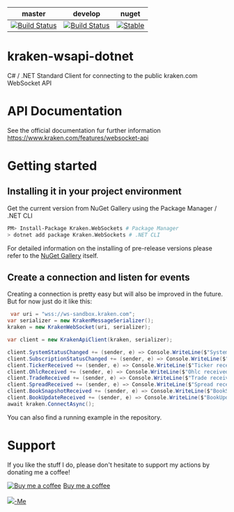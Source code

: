 |master|develop|nuget|
|------|-------|------|
|[![Build Status](https://macx.visualstudio.com/kraken-wsapi-dotnet/_apis/build/status/m4cx.kraken-wsapi-dotnet?branchName=master)](https://macx.visualstudio.com/kraken-wsapi-dotnet/_build/latest?definitionId=12&branchName=master)|[![Build Status](https://macx.visualstudio.com/kraken-wsapi-dotnet/_apis/build/status/m4cx.kraken-wsapi-dotnet?branchName=develop)](https://macx.visualstudio.com/kraken-wsapi-dotnet/_build/latest?definitionId=12&branchName=develop)| [![Stable](https://img.shields.io/nuget/v/Kraken.WebSockets.svg)](https://www.nuget.org/packages/Kraken.WebSockets)|

# kraken-wsapi-dotnet
C# / .NET Standard Client for connecting to the public kraken.com WebSocket API

# API Documentation
See the official documentation fur further information
https://www.kraken.com/features/websocket-api

# Getting started

## Installing it in your project environment
Get the current version from NuGet Gallery using the Package Manager / .NET CLI
```bash
PM> Install-Package Kraken.WebSockets # Package Manager
> dotnet add package Kraken.WebSockets # .NET CLI
```
For detailed information on the installing of pre-release versions please refer to the [NuGet Gallery](https://www.nuget.org/packages/Kraken.WebSockets) itself.

## Create a connection and listen for events
Creating a connection is pretty easy but will also be improved in the future. But for now just do it like this:
```csharp
 var uri = "wss://ws-sandbox.kraken.com";
var serializer = new KrakenMessageSerializer();
kraken = new KrakenWebSocket(uri, serializer);

var client = new KrakenApiClient(kraken, serializer);

client.SystemStatusChanged += (sender, e) => Console.WriteLine($"System status changed");
client.SubscriptionStatusChanged += (sender, e) => Console.WriteLine($"Subscription status changed"); ;
client.TickerReceived += (sender, e) => Console.WriteLine($"Ticker received");
client.OhlcReceived += (sender, e) => Console.WriteLine($"Ohlc received");
client.TradeReceived += (sender, e) => Console.WriteLine($"Trade received");
client.SpreadReceived += (sender, e) => Console.WriteLine($"Spread received");
client.BookSnapshotReceived += (sender, e) => Console.WriteLine($"BookSnapshot received");
client.BookUpdateReceived += (sender, e) => Console.WriteLine($"BookUpdate received");
await kraken.ConnectAsync();
```
You can also find a running example in the repository.

# Support
If you like the stuff I do, please don't hesitate to support my actions by donating me a coffee!

<a class="bmc-button" target="_blank" href="https://www.buymeacoffee.com/rkqS0BIKu"><img src="https://www.buymeacoffee.com/assets/img/BMC-btn-logo.svg" alt="Buy me a coffee"><span style="margin-left:5px">Buy me a coffee</span></a><br/><br/><a href="https://www.paypal.me/maikschoeneich"><img src="https://www.paypalobjects.com/webstatic/de_DE/i/de-pp-logo-100px.png"/>-Me</a>
